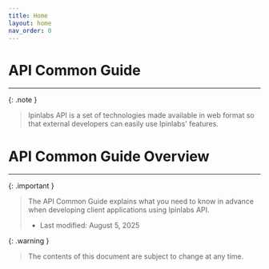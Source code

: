 ```yaml
---
title: Home
layout: home
nav_order: 0
---
```


# API Common Guide
---

{: .note }
>  Ipinlabs API is a set of technologies made available in web format so that external developers can easily use Ipinlabs' features.

# API Common Guide Overview
---

{: .important }
> The API Common Guide explains what you need to know in advance when developing client applications using Ipinlabs API.
>   * Last modified: August 5, 2025  

{: .warning }
> The contents of this document are subject to change at any time.